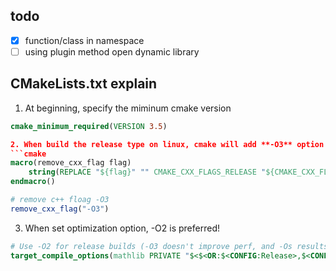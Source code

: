 todo
----
- [x] function/class in namespace
- [ ] using plugin method open dynamic library

CMakeLists.txt explain
----------------------
1. At beginning, specify the miminum cmake version
```cmake
cmake_minimum_required(VERSION 3.5)

2. When build the release type on linux, cmake will add **-O3** option which should be deleted!
```cmake
macro(remove_cxx_flag flag)
    string(REPLACE "${flag}" "" CMAKE_CXX_FLAGS_RELEASE "${CMAKE_CXX_FLAGS_RELEASE}")
endmacro()

# remove c++ floag -O3
remove_cxx_flag("-O3")
```
3. When set optimization option, -O2 is preferred!
```cmake
# Use -O2 for release builds (-O3 doesn't improve perf, and -Os results in perf regression)
target_compile_options(mathlib PRIVATE "$<$<OR:$<CONFIG:Release>,$<CONFIG:RelWithDebInfo>>:-O2>")
```
